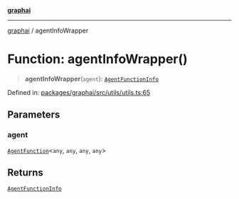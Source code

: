 [**graphai**](../README.md)

***

[graphai](../globals.md) / agentInfoWrapper

# Function: agentInfoWrapper()

> **agentInfoWrapper**(`agent`): [`AgentFunctionInfo`](../type-aliases/AgentFunctionInfo.md)

Defined in: [packages/graphai/src/utils/utils.ts:65](https://github.com/kawamataryo/graphai/blob/d1a2c5ee2f62deae7af78fb66f65face3cfa29fb/packages/graphai/src/utils/utils.ts#L65)

## Parameters

### agent

[`AgentFunction`](../type-aliases/AgentFunction.md)\<`any`, `any`, `any`, `any`\>

## Returns

[`AgentFunctionInfo`](../type-aliases/AgentFunctionInfo.md)
